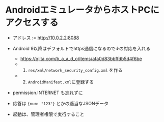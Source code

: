 # AndroidエミュレータからホストPCにアクセスする

* アドレス := http://10.0.2.2:8088
* Android 9以降はデフォルトでhttps通信になるので↓の対応を入れる
   * https://qiita.com/b_a_a_d_o/items/afa0d83bbffdb5d4f6be
   * 1) `res/xml/network_security_config.xml` を作る
   * 2) `AndroidManifest.xml`に登録する
* permission.INTERNET も忘れずに
* 応答は `{num: "123"}` とかの適当なJSONデータ

* 起動は、管理者権限で実行すること
